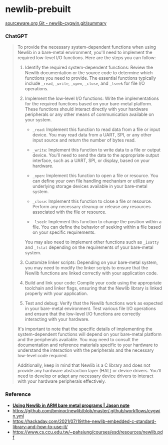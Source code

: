 newlib-prebuilt
===============
[sourceware.org Git - newlib-cygwin.git/summary](https://sourceware.org/git/gitweb.cgi?p=newlib-cygwin.git)
### ChatGPT
> To provide the necessary system-dependent functions when using Newlib
> in a bare-metal environment, you'll need to implement the required
> low-level I/O functions. Here are the steps you can follow:
> 
> 1. Identify the required system-dependent functions: Review the Newlib documentation or the source code to determine which functions you need
> to provide. The essential functions typically include `_read`,
> `_write`, `_open`, `_close`, and `_lseek` for file I/O operations.
> 
> 1. Implement the low-level I/O functions: Write the implementations for the required functions based on your bare-metal platform. These
> functions should interact directly with your hardware peripherals or
> any other means of communication available on your system.
> 
>    - `_read`: Implement this function to read data from a file or input device. You may read data from a UART, SPI, or any other input
> source and return the number of bytes read.
> 
>    - `_write`: Implement this function to write data to a file or output device. You'll need to send the data to the appropriate output
> interface, such as a UART, SPI, or display, based on your hardware.
> 
>    - `_open`: Implement this function to open a file or resource. You can define your own file handling mechanism or utilize any underlying
> storage devices available in your bare-metal system.
> 
>    - `_close`: Implement this function to close a file or resource. Perform any necessary cleanup or release any resources associated with
> the file or resource.
> 
>    - `_lseek`: Implement this function to change the position within a file. You can define the behavior of seeking within a file based on
> your specific requirements.
> 
>    You may also need to implement other functions such as `_isatty`
> and `_fstat` depending on the requirements of your bare-metal system.
> 
> 1. Customize linker scripts: Depending on your bare-metal system, you may need to modify the linker scripts to ensure that the Newlib
> functions are linked correctly with your application code.
> 
> 1. Build and link your code: Compile your code using the appropriate toolchain and linker flags, ensuring that the Newlib library is linked
> properly with your application.
> 
> 1. Test and debug: Verify that the Newlib functions work as expected in your bare-metal environment. Test various file I/O operations and
> ensure that the low-level I/O functions are correctly interacting with
> your hardware.
> 
> It's important to note that the specific details of implementing the
> system-dependent functions will depend on your bare-metal platform and
> the peripherals available. You may need to consult the documentation
> and reference materials specific to your hardware to understand the
> interaction with the peripherals and the necessary low-level code
> required.
> 
> Additionally, keep in mind that Newlib is a C library and does not
> provide any hardware abstraction layer (HAL) or device drivers. You'll
> need to develop or adapt any necessary device drivers to interact with
> your hardware peripherals effectively.

### Reference
- [**Using Newlib in ARM bare metal programs | Jason note**](https://jasonblog.github.io/note/arm_emulation/using_newlib_in_arm_bare_metal_programs.html)
- https://github.com/bminor/newlib/blob/master/.github/workflows/cygwin.yml
- https://hackaday.com/2021/07/19/the-newlib-embedded-c-standard-library-and-how-to-use-it/
- https://www.cs.ccu.edu.tw/~pahsiung/courses/esd/resources/newlib.pdf
